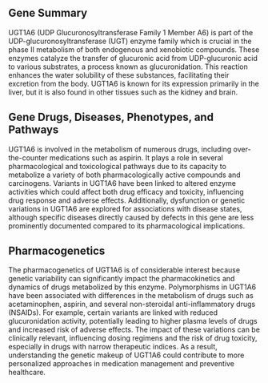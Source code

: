 ## Gene Summary
UGT1A6 (UDP Glucuronosyltransferase Family 1 Member A6) is part of the UDP-glucuronosyltransferase (UGT) enzyme family which is crucial in the phase II metabolism of both endogenous and xenobiotic compounds. These enzymes catalyze the transfer of glucuronic acid from UDP-glucuronic acid to various substrates, a process known as glucuronidation. This reaction enhances the water solubility of these substances, facilitating their excretion from the body. UGT1A6 is known for its expression primarily in the liver, but it is also found in other tissues such as the kidney and brain.

## Gene Drugs, Diseases, Phenotypes, and Pathways
UGT1A6 is involved in the metabolism of numerous drugs, including over-the-counter medications such as aspirin. It plays a role in several pharmacological and toxicological pathways due to its capacity to metabolize a variety of both pharmacologically active compounds and carcinogens. Variants in UGT1A6 have been linked to altered enzyme activities which could affect both drug efficacy and toxicity, influencing drug response and adverse effects. Additionally, dysfunction or genetic variations in UGT1A6 are explored for associations with disease states, although specific diseases directly caused by defects in this gene are less prominently documented compared to its pharmacological implications.

## Pharmacogenetics
The pharmacogenetics of UGT1A6 is of considerable interest because genetic variability can significantly impact the pharmacokinetics and dynamics of drugs metabolized by this enzyme. Polymorphisms in UGT1A6 have been associated with differences in the metabolism of drugs such as acetaminophen, aspirin, and several non-steroidal anti-inflammatory drugs (NSAIDs). For example, certain variants are linked with reduced glucuronidation activity, potentially leading to higher plasma levels of drugs and increased risk of adverse effects. The impact of these variations can be clinically relevant, influencing dosing regimens and the risk of drug toxicity, especially in drugs with narrow therapeutic indices. As a result, understanding the genetic makeup of UGT1A6 could contribute to more personalized approaches in medication management and preventive healthcare.